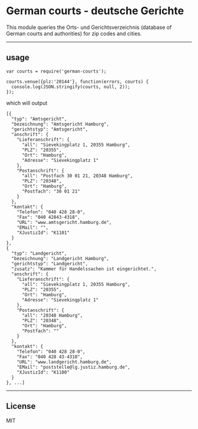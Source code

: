 German courts - deutsche Gerichte
=============

This module queries the Orts- und Gerichtsverzeichnis (database of German courts and authorities) for zip codes and cities.

----
## usage
    var courts = require('german-courts');

    courts.venue({plz:'20144'}, function(errors, courts) {
      console.log(JSON.stringify(courts, null, 2));
    });

which will output

    [{
      "typ": "Amtsgericht",
      "bezeichnung": "Amtsgericht Hamburg",
      "gerichtstyp": "Amtsgericht",
      "anschrift": {
        "Lieferanschrift": {
          "all": "Sievekingplatz 1, 20355 Hamburg",
          "PLZ": "20355",
          "Ort": "Hamburg",
          "Adresse": "Sievekingplatz 1"
        },
        "Postanschrift": {
          "all": "Postfach 30 01 21, 20348 Hamburg",
          "PLZ": "20348",
          "Ort": "Hamburg",
          "Postfach": "30 01 21"
        }
      },
      "kontakt": {
        "Telefon": "040 428 28-0",
        "Fax": "040 42843-4318",
        "URL": "www.amtsgericht.hamburg.de",
        "EMail": "",
        "XJustizId": "K1101"
      }
    },
    {
      "typ": "Landgericht",
      "bezeichnung": "Landgericht Hamburg",
      "gerichtstyp": "Landgericht",
      "zusatz": "Kammer für Handelssachen ist eingerichtet.",
      "anschrift": {
        "Lieferanschrift": {
          "all": "Sievekingplatz 1, 20355 Hamburg",
          "PLZ": "20355",
          "Ort": "Hamburg",
          "Adresse": "Sievekingplatz 1"
        },
        "Postanschrift": {
          "all": "20348 Hamburg",
          "PLZ": "20348",
          "Ort": "Hamburg",
          "Postfach": ""
        }
      },
      "kontakt": {
        "Telefon": "040 428 28-0",
        "Fax": "040 428 43-4318",
        "URL": "www.landgericht.hamburg.de",
        "EMail": "poststelle@lg.justiz.hamburg.de",
        "XJustizId": "K1100"
      }
    }, ...]




----
## License
MIT
